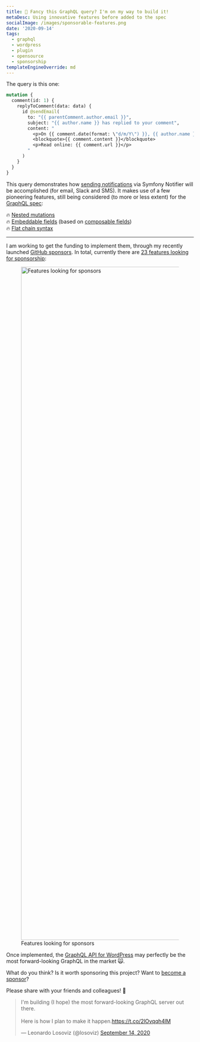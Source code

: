 ```yaml
---
title: 💪 Fancy this GraphQL query? I'm on my way to build it!
metaDesc: Using innovative features before added to the spec
socialImage: /images/sponsorable-features.png
date: '2020-09-14'
tags:
  - graphql
  - wordpress
  - plugin
  - opensource
  - sponsorship
templateEngineOverride: md
---
```


The query is this one:

```graphql
mutation {
  comment(id: 1) {
    replyToComment(data: data) {
      id @sendEmail(
        to: "{{ parentComment.author.email }}",
        subject: "{{ author.name }} has replied to your comment",
        content: "
          <p>On {{ comment.date(format: \"d/m/Y\") }}, {{ author.name }} says:</p>
          <blockquote>{{ comment.content }}</blockquote>
          <p>Read online: {{ comment.url }}</p>
        "
      )
    }
  }
}
```

This query demonstrates how [sending notifications](https://github.com/GraphQLAPI/graphql-api-for-wp/issues/40) via Symfony Notifier will be accomplished (for email, Slack and SMS). It makes use of a few pioneering features, still being considered (to more or less extent) for the [GraphQL spec](https://spec.graphql.org/draft/):

🔥 [Nested mutations](https://github.com/graphql/graphql-spec/issues/252)<br/>
🔥 [Embeddable fields](https://graphql-by-pop.com/docs/operational/embeddable-fields.html) (based on [composable fields](https://github.com/graphql/graphql-spec/issues/682))<br/>
🔥 [Flat chain syntax](https://github.com/graphql/graphql-spec/issues/174)

---

I am working to get the funding to implement them, through my recently launched [GitHub sponsors](https://github.com/sponsors/leoloso/). In total, currently there are [23 features looking for sponsorship](https://github.com/leoloso/PoP/projects/1):

<figure><a href="/images/sponsorable-features.png" target="_blank"><img src="/images/sponsorable-features.png" alt="Features looking for sponsors" loading="lazy" width="3200" height="1806"></a><figcaption>Features looking for sponsors</figcaption></figure>

Once implemented, the [GraphQL API for WordPress](https://github.com/GraphQLAPI/graphql-api-for-wp) may perfectly be the most forward-looking GraphQL in the market 🙀.

What do you think? Is it worth sponsoring this project? Want to [become a sponsor](https://github.com/sponsors/leoloso/)?

Please share with your friends and colleagues! 🙏

<blockquote class="twitter-tweet"><p lang="en" dir="ltr">I&#39;m building (I hope) the most forward-looking GraphQL server out there.<br><br>Here is how I plan to make it happen.<a href="https://t.co/2lOvqqh4lM">https://t.co/2lOvqqh4lM</a></p>&mdash; Leonardo Losoviz (@losoviz) <a href="https://twitter.com/losoviz/status/1305550295657664513?ref_src=twsrc%5Etfw">September 14, 2020</a></blockquote> <script async src="https://platform.twitter.com/widgets.js" charset="utf-8"></script> 
